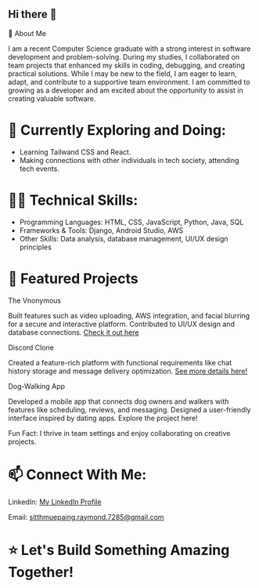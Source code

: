 ## Hi there 👋

🚀 About Me

I am a recent Computer Science graduate with a strong interest in software development and problem-solving. During my studies, I collaborated on team projects that enhanced my skills in coding, debugging, and creating practical solutions. While I may be new to the field, I am eager to learn, adapt, and contribute to a supportive team environment. I am committed to growing as a developer and am excited about the opportunity to assist in creating valuable software.

# 🌱 Currently Exploring and Doing:

- Learning Tailwand CSS and React. 
- Making connections with other individuals in tech society, attending tech events.

# 👩‍💻 Technical Skills:

- Programming Languages: HTML, CSS, JavaScript, Python, Java, SQL
- Frameworks & Tools: Django, Android Studio, AWS
- Other Skills: Data analysis, database management, UI/UX design principles

# 📌 Featured Projects

The Vnonymous

Built features such as video uploading, AWS integration, and facial blurring for a secure and interactive platform.
Contributed to UI/UX design and database connections.
[Check it out here](https://github.com/COSC-499-W2023/year-long-project-team-13)


Discord Clone

Created a feature-rich platform with functional requirements like chat history storage and message delivery optimization.
[See more details here!](ttps://github.com/UBCO-COSC-310-Winter-2022-T2/the-project-marbl)


Dog-Walking App

Developed a mobile app that connects dog owners and walkers with features like scheduling, reviews, and messaging.
Designed a user-friendly interface inspired by dating apps.
Explore the project here!


Fun Fact: I thrive in team settings and enjoy collaborating on creative projects.

# 📫 Connect With Me:

LinkedIn: [My LinkedIn Profile](https://www.linkedin.com/in/sitt-hmue-paing-65a55029a/)
<!-- Portfolio: Your Portfolio Link -->
Email: sitthmuepaing.raymond.7285@gmail.com


# ⭐ Let's Build Something Amazing Together!
<!--
**SittHmuePaing/SittHmuePaing** is a ✨ _special_ ✨ repository because its `README.md` (this file) appears on your GitHub profile.

Here are some ideas to get you started:

- 🔭 I’m currently working on ...
- 🌱 I’m currently learning ...
- 👯 I’m looking to collaborate on ...
- 🤔 I’m looking for help with ...
- 💬 Ask me about ...
- 📫 How to reach me: ...
- 😄 Pronouns: ...
- ⚡ Fun fact: ...
-->
